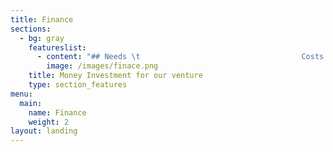 ```yaml
---
title: Finance
sections:
  - bg: gray
    featureslist:
      - content: "## Needs \t                                    Costs \r\n\n* Device Equipment (Laptop, Pc, Smartphone)        $5000 \r\n* Server Hosting \t                                               $50 per month \r\n* Internet Cost \t                                                       $100 per month \r\n* Salary for employer’s   \t                                       $19 per hour (depends upon skills)\n*  \rAdvertising Cost \t                                               $400-600 \r\n* Other expenses (Table, Air conditioner, Chairs)     $3000"
        image: /images/finace.png
    title: Money Investment for our venture
    type: section_features
menu:
  main:
    name: Finance
    weight: 2
layout: landing
---
```


